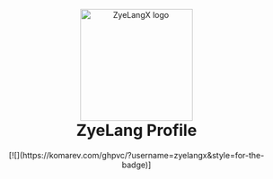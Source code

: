 <p align="center" style="margin-bottom: 0px !important;">
  <img width="200" src="https://1.bp.blogspot.com/ogw/AOLn63HfseTfxclrtT2H0bH-Kkiq3bV2FEcRCquc-xGO=w790-h790" alt="ZyeLangX logo" align="center">
</p>
<h1 align="center" style="margin-top: 0px;">ZyeLang Profile</h1>

<div align="center">
[![](https://komarev.com/ghpvc/?username=zyelangx&style=for-the-badge)]
